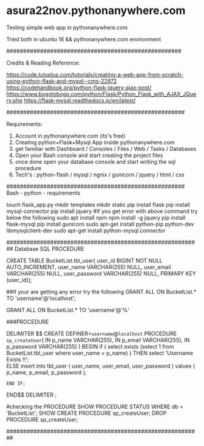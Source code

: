 # asura22nov.pythonanywhere.com

Testing simple web app in pythonanywhere.com 

Tried both in ubuntu 16 && pythonanywhere.com environment

####################################################

Credits & Reading Reference:

https://code.tutsplus.com/tutorials/creating-a-web-app-from-scratch-using-python-flask-and-mysql--cms-22972
https://codehandbook.org/python-flask-jquery-ajax-post/
https://www.bogotobogo.com/python/Flask/Python_Flask_with_AJAX_JQuery.php
https://flask-mysql.readthedocs.io/en/latest/

#####################################################

Requirements:

1. Account in pythonanywhere.com (its's free)
2. Creating python+Flask+Mysql App inside pythonanywhere.com
3. get familiar with  Dashboard / Consoles / Files /   Web /  Tasks /  Databases
4. Open your Bash console and start creating the project files
5. once done open your database console and start writing the sql procedure
6. Tech's : python-flash / mysql / ngnix / gunicorn / jquery / html / css

#####################################################
Bash - python - requirements

touch flask_app.py
mkdir templates
mkdir static
pip install flask
pip install mysql-connector
pip install jquery 
#if you get error with above command try below the following
sudo apt install npm
npm install -g jquery
pip install flask-mysql
pip install gunicorn
sudo apt-get install python-pip python-dev libmysqlclient-dev
sudo apt-get install python-mysql.connector

##########################################################
Database SQL PROCEDURE


CREATE TABLE BucketList.tbl_user(
user_id BIGINT NOT NULL AUTO_INCREMENT,
user_name VARCHAR(255) NULL,
user_email VARCHAR(255) NULL,
user_password VARCHAR(255) NULL,
PRIMARY KEY (user_id));

##if your are getting any error try the following
GRANT ALL ON BucketList.* TO 'username'@'localhost';

GRANT ALL ON BucketList.* TO 'username'@'%'

###PROCEDURE

DELIMITER $$
CREATE DEFINER=`username`@`localhost` PROCEDURE `sp_createUser`(
    IN p_name VARCHAR(255),
    IN p_email VARCHAR(255),
    IN p_password VARCHAR(255)
)
BEGIN
    if ( select exists (select 1 from BucketList.tbl_user where user_name = p_name) ) THEN
        select 'Username Exists !!';    
    ELSE
             insert into tbl_user
        (
            user_name,
            user_email,
            user_password
        )
        values
        (
            p_name,
            p_email,
            p_password
        );
     
    END IF;
END$$
DELIMITER ;

#checking the PROCEDURE
SHOW PROCEDURE STATUS WHERE db = 'BucketList';
SHOW CREATE PROCEDURE sp_createUser;
DROP PROCEDURE sp_createUser;

##########################################################
